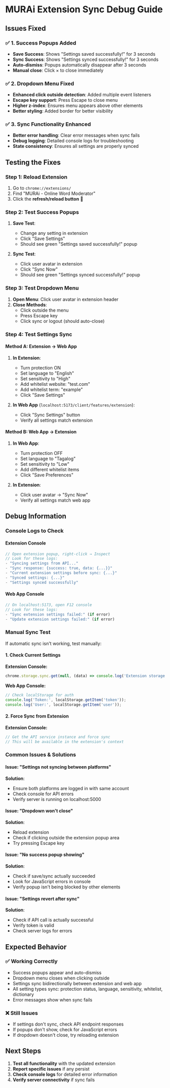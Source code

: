 # MURAi Extension Sync Debug Guide

## Issues Fixed

### ✅ 1. Success Popups Added
- **Save Success**: Shows "Settings saved successfully!" for 3 seconds
- **Sync Success**: Shows "Settings synced successfully!" for 3 seconds
- **Auto-dismiss**: Popups automatically disappear after 3 seconds
- **Manual close**: Click × to close immediately

### ✅ 2. Dropdown Menu Fixed
- **Enhanced click outside detection**: Added multiple event listeners
- **Escape key support**: Press Escape to close menu
- **Higher z-index**: Ensures menu appears above other elements
- **Better styling**: Added border for better visibility

### ✅ 3. Sync Functionality Enhanced
- **Better error handling**: Clear error messages when sync fails
- **Debug logging**: Detailed console logs for troubleshooting
- **State consistency**: Ensures all settings are properly synced

## Testing the Fixes

### Step 1: Reload Extension
1. Go to `chrome://extensions/`
2. Find "MURAi - Online Word Moderator"
3. Click the **refresh/reload button** 🔄

### Step 2: Test Success Popups
1. **Save Test**: 
   - Change any setting in extension
   - Click "Save Settings"
   - Should see green "Settings saved successfully!" popup

2. **Sync Test**:
   - Click user avatar in extension
   - Click "Sync Now"
   - Should see green "Settings synced successfully!" popup

### Step 3: Test Dropdown Menu
1. **Open Menu**: Click user avatar in extension header
2. **Close Methods**:
   - Click outside the menu
   - Press Escape key
   - Click sync or logout (should auto-close)

### Step 4: Test Settings Sync

#### Method A: Extension → Web App
1. **In Extension**:
   - Turn protection ON
   - Set language to "English"
   - Set sensitivity to "High"
   - Add whitelist website: "test.com"
   - Add whitelist term: "example"
   - Click "Save Settings"

2. **In Web App** (`localhost:5173/client/features/extension`):
   - Click "Sync Settings" button
   - Verify all settings match extension

#### Method B: Web App → Extension
1. **In Web App**:
   - Turn protection OFF
   - Set language to "Tagalog"
   - Set sensitivity to "Low"
   - Add different whitelist items
   - Click "Save Preferences"

2. **In Extension**:
   - Click user avatar → "Sync Now"
   - Verify all settings match web app

## Debug Information

### Console Logs to Check

#### Extension Console
```javascript
// Open extension popup, right-click → Inspect
// Look for these logs:
- "Syncing settings from API..."
- "Sync response: {success: true, data: {...}}"
- "Current extension settings before sync: {...}"
- "Synced settings: {...}"
- "Settings synced successfully"
```

#### Web App Console
```javascript
// On localhost:5173, open F12 console
// Look for these logs:
- "Sync extension settings failed:" (if error)
- "Update extension settings failed:" (if error)
```

### Manual Sync Test

If automatic sync isn't working, test manually:

#### 1. Check Current Settings
**Extension Console:**
```javascript
chrome.storage.sync.get(null, (data) => console.log('Extension storage:', data));
```

**Web App Console:**
```javascript
// Check localStorage for auth
console.log('Token:', localStorage.getItem('token'));
console.log('User:', localStorage.getItem('user'));
```

#### 2. Force Sync from Extension
**Extension Console:**
```javascript
// Get the API service instance and force sync
// This will be available in the extension's context
```

### Common Issues & Solutions

#### Issue: "Settings not syncing between platforms"
**Solution**: 
- Ensure both platforms are logged in with same account
- Check console for API errors
- Verify server is running on localhost:5000

#### Issue: "Dropdown won't close"
**Solution**:
- Reload extension
- Check if clicking outside the extension popup area
- Try pressing Escape key

#### Issue: "No success popup showing"
**Solution**:
- Check if save/sync actually succeeded
- Look for JavaScript errors in console
- Verify popup isn't being blocked by other elements

#### Issue: "Settings revert after sync"
**Solution**:
- Check if API call is actually successful
- Verify token is valid
- Check server logs for errors

## Expected Behavior

### ✅ Working Correctly
- Success popups appear and auto-dismiss
- Dropdown menu closes when clicking outside
- Settings sync bidirectionally between extension and web app
- All setting types sync: protection status, language, sensitivity, whitelist, dictionary
- Error messages show when sync fails

### ❌ Still Issues
- If settings don't sync, check API endpoint responses
- If popups don't show, check for JavaScript errors
- If dropdown doesn't close, try reloading extension

## Next Steps

1. **Test all functionality** with the updated extension
2. **Report specific issues** if any persist
3. **Check console logs** for detailed error information
4. **Verify server connectivity** if sync fails
